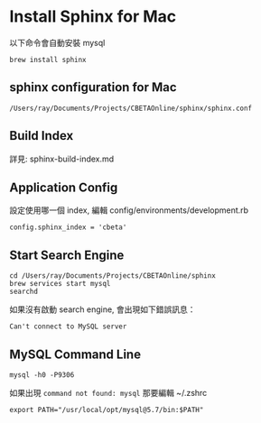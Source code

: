 # Install Sphinx for Mac

以下命令會自動安裝 mysql

    brew install sphinx

## sphinx configuration for Mac

    /Users/ray/Documents/Projects/CBETAOnline/sphinx/sphinx.conf

## Build Index

詳見: sphinx-build-index.md

## Application Config

設定使用哪一個 index, 編輯 config/environments/development.rb

    config.sphinx_index = 'cbeta'

## Start Search Engine

    cd /Users/ray/Documents/Projects/CBETAOnline/sphinx
    brew services start mysql
    searchd

如果沒有啟動 search engine, 會出現如下錯誤訊息：

    Can't connect to MySQL server

## MySQL Command Line

    mysql -h0 -P9306

如果出現 `command not found: mysql`
那要編輯 ~/.zshrc

    export PATH="/usr/local/opt/mysql@5.7/bin:$PATH"
